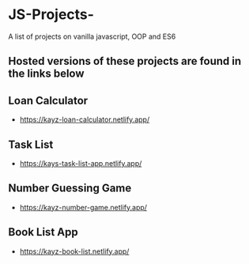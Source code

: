 # JS-Projects-
A list of projects on vanilla javascript, OOP and ES6 


## Hosted versions of these projects are found in the links below 

## Loan Calculator 
- https://kayz-loan-calculator.netlify.app/

## Task List
- https://kays-task-list-app.netlify.app/

## Number Guessing Game 
- https://kayz-number-game.netlify.app/

## Book List App 
- https://kayz-book-list.netlify.app/

## 
